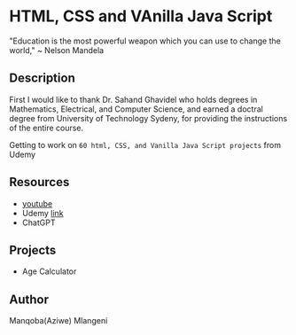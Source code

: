 # HTML, CSS and VAnilla Java Script
"Education is the most powerful weapon which you can use to change the world," ~ Nelson Mandela

## Description

First I would like to thank Dr. Sahand Ghavidel who holds degrees in Mathematics, Electrical, and Computer Science, and earned a doctral degree from University of Technology Sydeny, for providing the instructions of the entire course.

Getting to work on `60 html, CSS, and Vanilla Java Script projects` from Udemy

## Resources
* [youtube](https://youtu.be/EjavYOFoJJ0)
* Udemy [link](http://www.udemy.com/)
* ChatGPT

## Projects
* Age Calculator

## Author
Manqoba(Aziwe) Mlangeni
